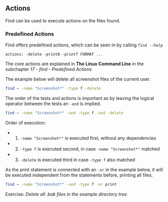 ## Actions

Find can be used to execute actions on the files found. 

### Predefined Actions

Find offers predefined actions, which can be seen in by calling `find --help`

~~~~
actions: -delete -print0 -printf FORMAT ...
~~~~

The core actions are explained in **The Linux Command Line** in the subchapter *17 - find - Predefined Actions*

The example below will delete all screenshot files of the current user.

~~~~ bash
find ~ -name "Screenshot*" -type f -delete
~~~~
The order of the tests and actions is important as by leaving the logical operator between the tests an `-and` is implied. 

~~~~ bash
find ~ -name "Screenshot*" -and -type f -and -delete
~~~~
Order of execution:
- 1. `-name "Screenshot*"` is executed first, without any dependencies
- 2. `-type f` is executed second, in case `-name "Screenshot*"` matched
- 3. `-delete` is executed third in case `-type f` also matched

As the print statement is connected with an `-or` in the example below, it will be executed independent from the statements before, printing all files.

~~~~ bash
find ~ -name "Screenshot*" -and -type f -or print
~~~~

Exercise:
*Delete all .bak files in the example directory tree.*

